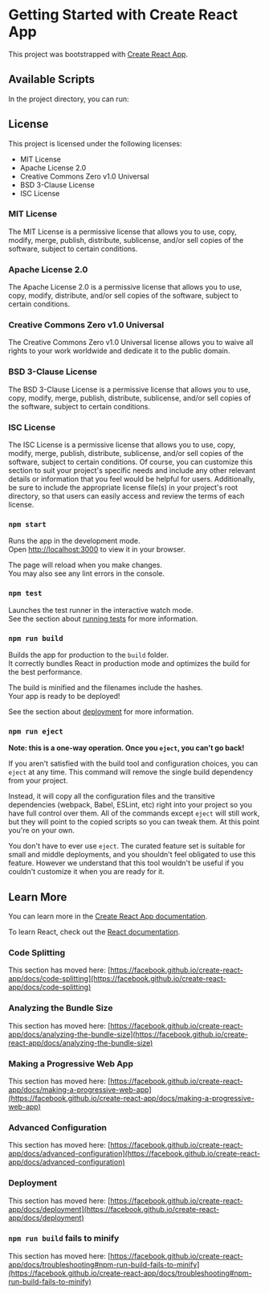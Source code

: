 # Getting Started with Create React App

This project was bootstrapped with [Create React App](https://github.com/facebook/create-react-app).

## Available Scripts

In the project directory, you can run:

## License

This project is licensed under the following licenses:

- MIT License
- Apache License 2.0
- Creative Commons Zero v1.0 Universal
- BSD 3-Clause License
- ISC License

### MIT License

The MIT License is a permissive license that allows you to use, copy, modify, merge, publish, distribute, sublicense, and/or sell copies of the software, subject to certain conditions.

### Apache License 2.0

The Apache License 2.0 is a permissive license that allows you to use, copy, modify, distribute, and/or sell copies of the software, subject to certain conditions.

### Creative Commons Zero v1.0 Universal

The Creative Commons Zero v1.0 Universal license allows you to waive all rights to your work worldwide and dedicate it to the public domain.

### BSD 3-Clause License

The BSD 3-Clause License is a permissive license that allows you to use, copy, modify, merge, publish, distribute, sublicense, and/or sell copies of the software, subject to certain conditions.

### ISC License

The ISC License is a permissive license that allows you to use, copy, modify, merge, publish, distribute, sublicense, and/or sell copies of the software, subject to certain conditions.
Of course, you can customize this section to suit your project's specific needs and include any other relevant details or information that you feel would be helpful for users. Additionally, be sure to include the appropriate license file(s) in your project's root directory, so that users can easily access and review the terms of each license.

### `npm start`

Runs the app in the development mode.\
Open [http://localhost:3000](http://localhost:3000) to view it in your browser.

The page will reload when you make changes.\
You may also see any lint errors in the console.

### `npm test`

Launches the test runner in the interactive watch mode.\
See the section about [running tests](https://facebook.github.io/create-react-app/docs/running-tests) for more information.

### `npm run build`

Builds the app for production to the `build` folder.\
It correctly bundles React in production mode and optimizes the build for the best performance.

The build is minified and the filenames include the hashes.\
Your app is ready to be deployed!

See the section about [deployment](https://facebook.github.io/create-react-app/docs/deployment) for more information.

### `npm run eject`

**Note: this is a one-way operation. Once you `eject`, you can't go back!**

If you aren't satisfied with the build tool and configuration choices, you can `eject` at any time. This command will remove the single build dependency from your project.

Instead, it will copy all the configuration files and the transitive dependencies (webpack, Babel, ESLint, etc) right into your project so you have full control over them. All of the commands except `eject` will still work, but they will point to the copied scripts so you can tweak them. At this point you're on your own.

You don't have to ever use `eject`. The curated feature set is suitable for small and middle deployments, and you shouldn't feel obligated to use this feature. However we understand that this tool wouldn't be useful if you couldn't customize it when you are ready for it.

## Learn More

You can learn more in the [Create React App documentation](https://facebook.github.io/create-react-app/docs/getting-started).

To learn React, check out the [React documentation](https://reactjs.org/).

### Code Splitting

This section has moved here: [https://facebook.github.io/create-react-app/docs/code-splitting](https://facebook.github.io/create-react-app/docs/code-splitting)

### Analyzing the Bundle Size

This section has moved here: [https://facebook.github.io/create-react-app/docs/analyzing-the-bundle-size](https://facebook.github.io/create-react-app/docs/analyzing-the-bundle-size)

### Making a Progressive Web App

This section has moved here: [https://facebook.github.io/create-react-app/docs/making-a-progressive-web-app](https://facebook.github.io/create-react-app/docs/making-a-progressive-web-app)

### Advanced Configuration

This section has moved here: [https://facebook.github.io/create-react-app/docs/advanced-configuration](https://facebook.github.io/create-react-app/docs/advanced-configuration)

### Deployment

This section has moved here: [https://facebook.github.io/create-react-app/docs/deployment](https://facebook.github.io/create-react-app/docs/deployment)

### `npm run build` fails to minify

This section has moved here: [https://facebook.github.io/create-react-app/docs/troubleshooting#npm-run-build-fails-to-minify](https://facebook.github.io/create-react-app/docs/troubleshooting#npm-run-build-fails-to-minify)
